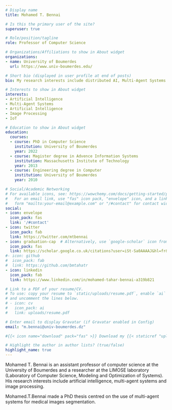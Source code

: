 ```yaml
---
# Display name
title: Mohamed T. Bennai

# Is this the primary user of the site?
superuser: true

# Role/position/tagline
role: Professor of Computer Science

# Organizations/Affiliations to show in About widget
organizations:
- name: University of Boumerdes
  url: https://www.univ-boumerdes.edu/

# Short bio (displayed in user profile at end of posts)
bio: My research interests include distributed AI, Multi-Agent Systems and Artificial Intelligence.

# Interests to show in About widget
interests:
- Artificial Intelligence
- Multi-Agent Systems
- Artificial Intelligence
- Image Processing
- IoT

# Education to show in About widget
education:
  courses:
  - course: PhD in Computer Science
    institution: University of Boumerdes
    year: 2022
  - course: Magister degree in Advence Information Systems
    institution: Massachusetts Institute of Technology
    year: 2013
  - course: Engineering degree in Computer
    institution: University of Boumerdes
    year: 2010

# Social/Academic Networking
# For available icons, see: https://wowchemy.com/docs/getting-started/page-builder/#icons
#   For an email link, use "fas" icon pack, "envelope" icon, and a link in the
#   form "mailto:your-email@example.com" or "/#contact" for contact widget.
social:
- icon: envelope
  icon_pack: fas
  link: '/#contact'
- icon: twitter
  icon_pack: fab
  link: https://twitter.com/mtbennai
- icon: graduation-cap  # Alternatively, use `google-scholar` icon from `ai` icon pack
  icon_pack: fas
  link: https://scholar.google.co.uk/citations?user=iSt-Sa0AAAAJ&hl=fr&oi=ao
#- icon: github
#  icon_pack: fab
#  link: https://github.com/bmtahatr
- icon: linkedin
  icon_pack: fab
  link: https://www.linkedin.com/in/mohamed-tahar-bennai-a319b821

# Link to a PDF of your resume/CV.
# To use: copy your resume to `static/uploads/resume.pdf`, enable `ai` icons in `params.toml`, 
# and uncomment the lines below.
# - icon: cv
#   icon_pack: ai
#   link: uploads/resume.pdf

# Enter email to display Gravatar (if Gravatar enabled in Config)
email: "m.bennai@univ-boumerdes.dz"

#{{< icon name="download" pack="fas" >}} Download my {{< staticref "uploads/demo_resume.pdf" "newtab" >}}resumé{{< /staticref >}}.

# Highlight the author in author lists? (true/false)
highlight_name: true
---
```


Mohamed T. Bennai is an assistant professor of computer science at the University of Boumerdes and a researcher at the LIMOSE laboratory (Laboratory of Computer Science, Modeling and Optimization of Systems). His research interests include artificial intelligence, multi-agent systems and image processing.

Mohamed.T.Bennai made a PhD thesis centred on the use of multi-agent systems for medical images segmentation.


